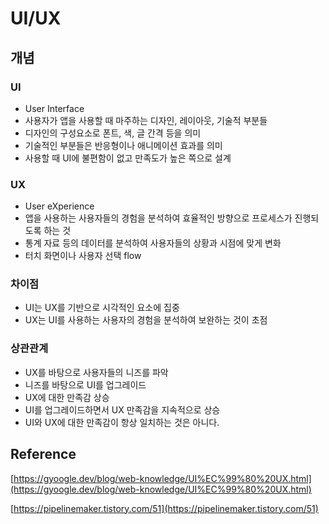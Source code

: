 # UI/UX

## 개념

### UI

- User Interface
- 사용자가 앱을 사용할 때 마주하는 디자인, 레이아웃, 기술적 부분들
- 디자인의 구성요소로 폰트, 색, 글 간격 등을 의미
- 기술적인 부분들은 반응형이나 애니메이션 효과를 의미
- 사용할 때 UI에 불편함이 없고 만족도가 높은 쪽으로 설계

### UX

- User eXperience
- 앱을 사용하는 사용자들의 경험을 분석하여 효율적인 방향으로 프로세스가 진행되도록 하는 것
- 통계 자료 등의 데이터를 분석하여 사용자들의 상황과 시점에 맞게 변화
- 터치 화면이나 사용자 선택 flow

### 차이점

- UI는 UX를 기반으로 시각적인 요소에 집중
- UX는 UI를 사용하는 사용자의 경험을 분석하여 보완하는 것이 초점

### 상관관계

- UX를 바탕으로 사용자들의 니즈를 파악
- 니즈를 바탕으로 UI를 업그레이드
- UX에 대한 만족감 상승
- UI를 업그레이드하면서 UX 만족감을 지속적으로 상승
- UI와 UX에 대한 만족감이 항상 일치하는 것은 아니다.

## Reference

[https://gyoogle.dev/blog/web-knowledge/UI%EC%99%80%20UX.html](https://gyoogle.dev/blog/web-knowledge/UI%EC%99%80%20UX.html)

[https://pipelinemaker.tistory.com/51](https://pipelinemaker.tistory.com/51)